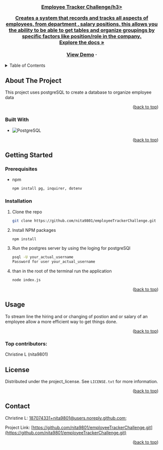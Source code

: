 <a id="readme-top"></a>

<!-- PROJECT LOGO -->
<br />
<div align="center">
  <a href="https://github.com/nita9801/employeeTrackerChallenge.git">
    
<h3 align="center">Employee Tracker Challenge/h3>

  <p align="center">
    Creates a system that records and tracks all aspects of employees, from department , salary positions. this allows you the ability to be able to get tables and organize groupings by specific factors like position/role in the company.
    <br />
    <a href="https://github.com/nita9801/employeeTrackerChallenge.git"><strong>Explore the docs »</strong></a>
    <br />
    <br />
    <a href="https://app.screencastify.com/v3/watch/wLmzFQroYrwiSr4L6ehx">View Demo</a>
    &middot;
    
    
    
  </p>
</div>



<!-- TABLE OF CONTENTS -->
<details>
  <summary>Table of Contents</summary>
  <ol>
    <li>
      <a href="#about-the-project">About The Project</a>
      <ul>
        <li><a href="#built-with">Built With</a></li>
      </ul>
    </li>
    <li>
      <a href="#prerequisites">Prerequisites</a>
      <ul>
        <li><a href="#installation">Installation</a></li>
      </ul>
    </li>
      <li><a href="#contributing">Contributing</a></li>
    <li><a href="#license">License</a></li>
    <li><a href="#contact">Contact</a></li>
   
  </ol>
</details>



<!-- ABOUT THE PROJECT -->
## About The Project
This project uses postgreSQL to create a database to organize employee data
<p align="right">(<a href="#readme-top">back to top</a>)</p>



### Built With

* ![PostgreSQL][PostgreSQL.js]
  
  <p align="right">(<a href="#readme-top">back to top</a>)</p>



<!-- GETTING STARTED -->
## Getting Started

### Prerequisites


* npm
  ```sh
  npm install pg, inquirer, dotenv
  ```

### Installation

1. Clone the repo
   ```sh
   git clone https://github.com/nita9801/employeeTrackerChallenge.git
   ```
2.  Install NPM packages
    ```sh
    npm install
    ```
   
4. Run the postgres server by using the loging for postgreSQl  
    ```sh
   psql -U your_actual_username
   Password for user your_actual_username
   ```

5. than in the root of the terminal run the application 
    ```sh
   node index.js
   ```

<p align="right">(<a href="#readme-top">back to top</a>)</p>

<!-- USAGE EXAMPLES -->
## Usage
To stream line the hiring and or changing of postion and or salary of an employee allow a more efficient way to get things done.

<p align="right">(<a href="#readme-top">back to top</a>)</p>

### Top contributors:

Christine L (nita9801)

<!-- LICENSE -->
## License

Distributed under the project_license. See `LICENSE.txt` for more information.

<p align="right">(<a href="#readme-top">back to top</a>)</p>

<!-- CONTACT -->
## Contact

Christine L: [187074331+nita9801@users.noreply.github.com](187074331+nita9801@users.noreply.github.com);

Project Link: [https://github.com/nita9801/employeeTrackerChallenge.git](https://github.com/nita9801/employeeTrackerChallenge.git)

<p align="right">(<a href="#readme-top">back to top</a>)</p>


<!-- MARKDOWN LINKS & IMAGES -->
<!-- https://www.markdownguide.org/basic-syntax/#reference-style-links -->
[contributors-shield]: https://img.shields.io/github/contributors/github_username/repo_name.svg?style=for-the-badge
[contributors-url]: https://github.com/nita9801/employeeTrackerChallenge.git/graphs/contributors
[forks-shield]: https://img.shields.io/github/forks/github_username/repo_name.svg?style=for-the-badge
[forks-url]: https://github.com/nita9801/employeeTrackerChallenge.git/network/members
[stars-shield]: https://img.shields.io/github/stars/github_username/repo_name.svg?style=for-the-badge
[stars-url]: https://github.com/nita9801/employeeTrackerChallenge.git/stargazers
[issues-shield]: https://img.shields.io/github/issues/github_username/repo_name.svg?style=for-the-badge
[issues-url]: https://github.com/nita9801/employeeTrackerChallenge.git/issues
[license-shield]: https://img.shields.io/github/license/github_username/repo_name.svg?style=for-the-badge
[license-url]: https://github.com/nita9801/employeeTrackerChallenge.git/blob/master/LICENSE.txt
[linkedin-shield]: https://img.shields.io/badge/-LinkedIn-black.svg?style=for-the-badge&logo=linkedin&colorB=555
[linkedin-url]: https://linkedin.com/in/linkedin_username
[product-screenshot]: images/screenshot.png
[Next.js]: https://img.shields.io/badge/next.js-000000?style=for-the-badge&logo=nextdotjs&logoColor=white
[Next-url]: https://nextjs.org/
[React.js]: https://img.shields.io/badge/React-20232A?style=for-the-badge&logo=react&logoColor=61DAFB
[React-url]: https://reactjs.org/
[Vue.js]: https://img.shields.io/badge/Vue.js-35495E?style=for-the-badge&logo=vuedotjs&logoColor=4FC08D
[Vue-url]: https://vuejs.org/
[Angular.io]: https://img.shields.io/badge/Angular-DD0031?style=for-the-badge&logo=angular&logoColor=white
[Angular-url]: https://angular.io/
[Svelte.dev]: https://img.shields.io/badge/Svelte-4A4A55?style=for-the-badge&logo=svelte&logoColor=FF3E00
[Svelte-url]: https://svelte.dev/
[Laravel.com]: https://img.shields.io/badge/Laravel-FF2D20?style=for-the-badge&logo=laravel&logoColor=white
[Laravel-url]: https://laravel.com
[Bootstrap.com]: https://img.shields.io/badge/Bootstrap-563D7C?style=for-the-badge&logo=bootstrap&logoColor=white
[Bootstrap-url]: https://getbootstrap.com
[JQuery.com]: https://img.shields.io/badge/jQuery-0769AD?style=for-the-badge&logo=jquery&logoColor=white
[JQuery-url]: https://jquery.com 
[Vite-url]: https://vite.dev
[Vite.js]: https://img.shields.io/badge/Vite-B73BFE?style=for-the-badge&logo=vite&logoColor=FFD62E
[PostgreSQL.js]:https://img.shields.io/badge/PostgreSQL-316192?style=for-the-badge&logo=postgresql&logoColor=white
[PostgreSQL-url]:https://www.postgresql.org/
[Sequelize.js]: https://img.shields.io/badge/Sequelize-52B0E7?style=for-the-badge&logo=Sequelize&logoColor=white
[Sequelize-url]:https://sequelize.org
[Express.js]:https://img.shields.io/badge/Express%20js-000000?style=for-the-badge&logo=express&logoColor=white
[Express-url]:https://expressjs.com
[node.js.js]:https://img.shields.io/badge/Node%20js-339933?style=for-the-badge&logo=nodedotjs&logoColor=white
[node.js-url]:https://nodejs.org
[JWT.js]:https://img.shields.io/badge/JWT-000000?style=for-thebadge&logo=JSON%20web%20tokens&logoColor=white
[JWT-url]:https://jwt.oi
[Zoom.js]: https://img.shields.io/badge/Zoom-2D8CFF?style=for-the-badge&logo=zoom&logoColor=white
[Zoom-url]:https://zoom.us
[vscode.js]: https://img.shields.io/badge/VSCode-0078D4?style=for-thebadge&logo=visual%20studio%20code&logoColor=white
[vscode-url]:https://code.visualstudio.com
[Discord.js]:https://img.shields.io/badge/Discord-5865F2?style=for-the-badge&logo=discord&logoColor=white
[Discord-url]:https://discord.com
[Slack.js]:https://img.shields.io/badge/Slack-4A154B?style=for-the-badge&logo=slack&logoColor=white
[Slack-url]:https://slack.com
[chatGPT.js]: https://img.shields.io/badge/ChatGPT-74aa9c?style=for-the-badge&logo=openai&logoColor=white
[chatGPT-url]:https://chat.openai.com
